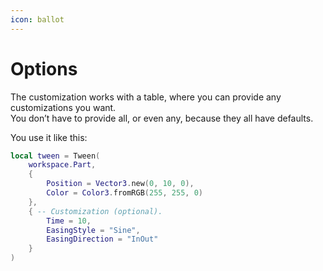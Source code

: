 ```yaml
---
icon: ballot
---
```


# Options

The customization works with a table, where you can provide any customizations you want.\
You don’t have to provide all, or even any, because they all have defaults.

You use it like this:

```lua
local tween = Tween(
	workspace.Part,
	{
		Position = Vector3.new(0, 10, 0),
		Color = Color3.fromRGB(255, 255, 0)
	},
	{ -- Customization (optional).
		Time = 10,
		EasingStyle = "Sine",
		EasingDirection = "InOut"
	}
)
```
